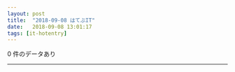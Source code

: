 ```yaml
---
layout: post
title:  "2018-09-08 はてぶIT"
date:   2018-09-08 13:01:17
tags: [it-hotentry]
---
```

0 件のデータあり

<hr>
